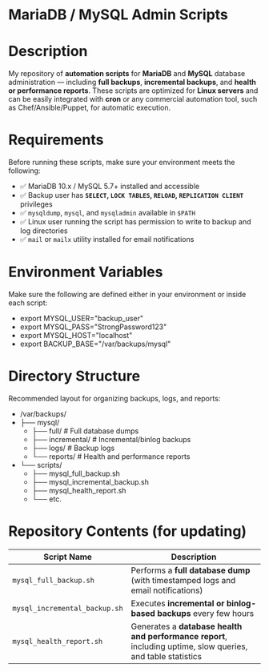 # MariaDB / MySQL Admin Scripts

# Description
My repository of **automation scripts** for **MariaDB** and **MySQL** database administration — including **full backups**, **incremental backups**, 
and **health or performance reports**. These scripts are optimized for **Linux servers** and can be easily integrated with **cron** or any commercial automation tool, such as Chef/Ansible/Puppet, for automatic execution.

# Requirements
Before running these scripts, make sure your environment meets the following:
   - ✅ MariaDB 10.x / MySQL 5.7+ installed and accessible  
   - ✅ Backup user has **`SELECT`, `LOCK TABLES`, `RELOAD`, `REPLICATION CLIENT`** privileges  
   - ✅ `mysqldump`, `mysql`, and `mysqladmin` available in `$PATH`  
   - ✅ Linux user running the script has permission to write to backup and log directories  
   - ✅ `mail` or `mailx` utility installed for email notifications  

# Environment Variables
Make sure the following are defined either in your environment or inside each script:
   - export MYSQL_USER="backup_user"
   - export MYSQL_PASS="StrongPassword123"
   - export MYSQL_HOST="localhost"
   - export BACKUP_BASE="/var/backups/mysql"

# Directory Structure
Recommended layout for organizing backups, logs, and reports:
   - /var/backups/
   - ├── mysql/
      - ├── full/                # Full database dumps
      - ├── incremental/         # Incremental/binlog backups
      - ├── logs/                # Backup logs
      - └── reports/             # Health and performance reports
   - └── scripts/
      - ├── mysql_full_backup.sh
      - ├── mysql_incremental_backup.sh
      - ├── mysql_health_report.sh
      - └── etc.

# Repository Contents (for updating)

| Script Name                   | Description                                                                                                   |
|-------------------------------|---------------------------------------------------------------------------------------------------------------|
| `mysql_full_backup.sh`        | Performs a **full database dump** (with timestamped logs and email notifications)                             |
| `mysql_incremental_backup.sh` | Executes **incremental or binlog-based backups** every few hours                                              |
| `mysql_health_report.sh`      | Generates a **database health and performance report**, including uptime, slow queries, and table statistics  |
